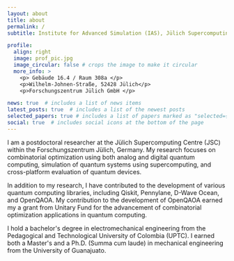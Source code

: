 ```yaml
---
layout: about
title: about
permalink: /
subtitle: Institute for Advanced Simulation (IAS), Jülich Supercomputing Centre (JSC).

profile:
  align: right
  image: prof_pic.jpg
  image_circular: false # crops the image to make it circular
  more_info: >
    <p> Gebäude 16.4 / Raum 308a </p>
    <p>Wilhelm-Johnen-Straße, 52428 Jülich</p>
    <p>Forschungszentrum Jülich GmbH </p>

news: true  # includes a list of news items
latest_posts: true  # includes a list of the newest posts
selected_papers: true # includes a list of papers marked as "selected={true}"
social: true  # includes social icons at the bottom of the page
---
```


I am a postdoctoral researcher at the Jülich Supercomputing Centre (JSC) within the Forschungszentrum Jülich, Germany. My research focuses on combinatorial optimization using both analog and digital quantum computing, simulation of quantum systems using supercomputing, and cross-platform evaluation of quantum devices.

In addition to my research, I have contributed to the development of various quantum computing libraries, including Qiskit, Pennylane, D-Wave Ocean, and OpenQAOA. My contribution to the development of OpenQAOA earned my a grant from Unitary Fund for the advancement of combinatorial optimization applications in quantum computing.

I hold a bachelor's degree in electromechanical engineering from the Pedagogical and Technological University of Colombia (UPTC). I earned both a Master's and a Ph.D. (Summa cum laude) in mechanical engineering from the University of Guanajuato.